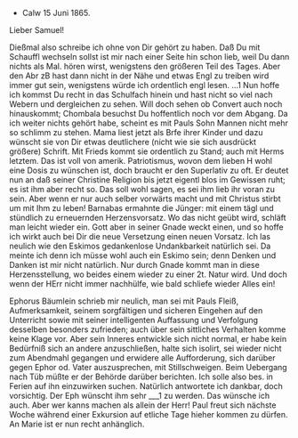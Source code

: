 + Calw 15 Juni 1865.

Lieber Samuel!

Dießmal also schreibe ich ohne von Dir gehört zu haben. Daß Du mit Schauffl wechseln sollst ist mir nach einer Seite hin schon lieb, weil Du dann nichts als Mal. hören wirst, wenigstens den größeren Teil des Tages. Aber den Abr zB hast dann nicht in der Nähe und etwas Engl zu treiben wird immer gut sein, wenigstens würde ich ordentlich engl lesen. ...1 Nun hoffe ich kommst Du recht in das Schulfach hinein und hast nicht so viel nach Webern und dergleichen zu sehen. Will doch sehen ob Convert auch noch hinauskommt; Chombala besuchst Du hoffentlich noch vor dem Abgang. Da ich weiter nichts gehört habe, scheint es mit Pauls Sohn Mannen nicht mehr so schlimm zu stehen. Mama liest jetzt als Brfe ihrer Kinder und dazu wünscht sie von Dir etwas deutlichere (nicht wie sie sich ausdrückt größere) Schrift. Mit Frieds kommt sie ordentlich zu Stand; auch mit Herms letztem. Das ist voll von amerik. Patriotismus, wovon dem lieben H wohl eine Dosis zu wünschen ist, doch braucht er den Superlativ zu oft. Er deutet nun an daß seiner Christine Religion bis jetzt eigentl blos im Gewissen ruht; es ist ihm aber recht so. Das soll wohl sagen, es sei ihm lieb ihr voran zu sein. Aber wenn er nur auch selber vorwärts macht und mit Christus stirbt um mit Ihm zu leben! Barnabas ermahnte die Jünger: mit einem tägl und stündlich zu erneuernden Herzensvorsatz. Wo das nicht geübt wird, schläft man leicht wieder ein. Gott aber in seiner Gnade weckt einen, und so hoffe ich wirkt auch bei Dir die neue Versetzung einen neuen Vorsatz. Ich las neulich wie den Eskimos gedankenlose Undankbarkeit natürlich sei. Da meinte ich denn ich müsse wohl auch ein Eskimo sein; denn Denken und Danken ist mir nicht natürlich. Nur durch Gnade kommt man in diese Herzensstellung, wo beides einem wieder zu einer 2t. Natur wird. Und doch wenn der HErr nicht immer nachhülfe, wie bald schliefe wieder Alles ein!

Ephorus Bäumlein schrieb mir neulich, man sei mit Pauls Fleiß, Aufmerksamkeit, seinem sorgfältigen und sicheren Eingehen auf den Unterricht sowie mit seiner intelligenten Auffassung und Verfolgung desselben besonders zufrieden; auch über sein sittliches Verhalten komme keine Klage vor. Aber sein Inneres entwickle sich nicht normal, er habe kein Bedürfniß sich an andere anzuschließen, halte sich isolirt, sei wieder nicht zum Abendmahl gegangen und erwidere alle Aufforderung, sich darüber gegen Ephor od. Vater auszusprechen, mit Stillschweigen. Beim Uebergang nach Tüb müßte er der Behörde darüber berichten. Ich solle also bes. in Ferien auf ihn einzuwirken suchen. Natürlich antwortete ich dankbar, doch vorsichtig. Der Eph wünscht ihm sehr ___1 zu werden. Das wünsche ich auch. Aber wer kanns machen als allein der Herr! Paul freut sich nächste Woche während einer Exkursion auf etliche Tage hieher kommen zu dürfen. An Marie ist er nun recht anhänglich. 

